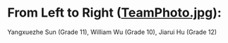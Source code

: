 From Left to Right ([TeamPhoto.jpg](Teamphoto.jpg)): 
====

Yangxuezhe Sun (Grade 11), William Wu (Grade 10), Jiarui Hu (Grade 12)





